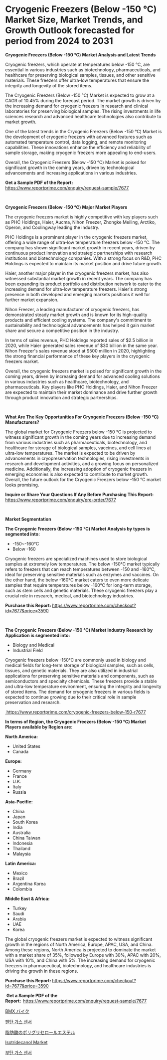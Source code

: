 <p><h1>Cryogenic Freezers (Below -150 ℃) Market Size, Market Trends, and Growth Outlook forecasted for period from 2024 to 2031</h1></p><p><strong>Cryogenic Freezers (Below -150 ℃) Market Analysis and Latest Trends</strong></p>
<p><p>Cryogenic freezers, which operate at temperatures below -150 ℃, are essential in various industries such as biotechnology, pharmaceuticals, and healthcare for preserving biological samples, tissues, and other sensitive materials. These freezers offer ultra-low temperatures that ensure the integrity and longevity of the stored items.</p><p>The Cryogenic Freezers (Below -150 ℃) Market is expected to grow at a CAGR of 10.45% during the forecast period. The market growth is driven by the increasing demand for cryogenic freezers in research and clinical laboratories for preserving biological samples. The rising investments in life sciences research and advanced healthcare technologies also contribute to market growth.</p><p>One of the latest trends in the Cryogenic Freezers (Below -150 ℃) Market is the development of cryogenic freezers with advanced features such as automated temperature control, data logging, and remote monitoring capabilities. These innovations enhance the efficiency and reliability of sample storage, making cryogenic freezers more appealing to end-users.</p><p>Overall, the Cryogenic Freezers (Below -150 ℃) Market is poised for significant growth in the coming years, driven by technological advancements and increasing applications in various industries.</p></p>
<p><strong>Get a Sample PDF of the Report:&nbsp;</strong> <a href="https://www.reportprime.com/enquiry/request-sample/7677">https://www.reportprime.com/enquiry/request-sample/7677</a></p>
<p>&nbsp;</p>
<p><strong>Cryogenic Freezers (Below -150 ℃) Major Market Players</strong></p>
<p><p>The cryogenic freezers market is highly competitive with key players such as PHC Holdings, Haier, Aucma, Nihon Freezer, Zhongke Meiling, Arctiko, Operon, and Coolingway leading the industry. </p><p>PHC Holdings is a prominent player in the cryogenic freezers market, offering a wide range of ultra-low temperature freezers below -150 ℃. The company has shown significant market growth in recent years, driven by continuous product innovation and strategic partnerships with research institutions and biotechnology companies. With a strong focus on R&D, PHC Holdings is expected to maintain its market position and drive future growth.</p><p>Haier, another major player in the cryogenic freezers market, has also witnessed substantial market growth in recent years. The company has been expanding its product portfolio and distribution network to cater to the increasing demand for ultra-low temperature freezers. Haier's strong presence in both developed and emerging markets positions it well for further market expansion.</p><p>Nihon Freezer, a leading manufacturer of cryogenic freezers, has demonstrated steady market growth and is known for its high-quality products and efficient cooling systems. The company's commitment to sustainability and technological advancements has helped it gain market share and secure a competitive position in the industry.</p><p>In terms of sales revenue, PHC Holdings reported sales of $2.5 billion in 2020, while Haier generated sales revenue of $30 billion in the same year. Nihon Freezer's sales revenue stood at $500 million in 2020, highlighting the strong financial performance of these key players in the cryogenic freezers market. </p><p>Overall, the cryogenic freezers market is poised for significant growth in the coming years, driven by increasing demand for advanced cooling solutions in various industries such as healthcare, biotechnology, and pharmaceuticals. Key players like PHC Holdings, Haier, and Nihon Freezer are expected to maintain their market dominance and drive further growth through product innovation and strategic partnerships.</p></p>
<p>&nbsp;</p>
<p><strong>What Are The Key Opportunities For Cryogenic Freezers (Below -150 ℃) Manufacturers?</strong></p>
<p><p>The global market for Cryogenic Freezers below -150 ℃ is projected to witness significant growth in the coming years due to increasing demand from various industries such as pharmaceuticals, biotechnology, and healthcare for storage of biological samples, vaccines, and cell lines at ultra-low temperatures. The market is expected to be driven by advancements in cryopreservation technologies, rising investments in research and development activities, and a growing focus on personalized medicine. Additionally, the increasing adoption of cryogenic freezers in emerging economies is also expected to contribute to market growth. Overall, the future outlook for the Cryogenic Freezers below -150 ℃ market looks promising.</p></p>
<p><strong>Inquire or Share Your Questions If Any Before Purchasing This Report:</strong> <a href="https://www.reportprime.com/enquiry/pre-order/7677">https://www.reportprime.com/enquiry/pre-order/7677</a></p>
<p>&nbsp;</p>
<p><strong>Market Segmentation</strong></p>
<p><strong>The Cryogenic Freezers (Below -150 ℃) Market Analysis by types is segmented into:</strong></p>
<p><ul><li>-150~-160℃</li><li>Below -160</li></ul></p>
<p><p>Cryogenic freezers are specialized machines used to store biological samples at extremely low temperatures. The below -150℃ market typically refers to freezers that can reach temperatures between -150 and -160℃, ideal for preserving sensitive materials such as enzymes and vaccines. On the other hand, the below -160℃ market caters to even more delicate samples that require temperatures below -160℃ for long-term storage, such as stem cells and genetic materials. These cryogenic freezers play a crucial role in research, medical, and biotechnology industries.</p></p>
<p><strong>Purchase this Report:&nbsp;</strong><a href="https://www.reportprime.com/checkout?id=7677&price=3590">https://www.reportprime.com/checkout?id=7677&price=3590</a></p>
<p>&nbsp;</p>
<p><strong>The Cryogenic Freezers (Below -150 ℃) Market Industry Research by Application is segmented into:</strong></p>
<p><ul><li>Biology and Medical</li><li>Industrial Field</li></ul></p>
<p><p>Cryogenic freezers below -150℃ are commonly used in biology and medical fields for long-term storage of biological samples, such as cells, tissues, and genetic materials. They are also utilized in industrial applications for preserving sensitive materials and components, such as semiconductors and specialty chemicals. These freezers provide a stable and ultra-low temperature environment, ensuring the integrity and longevity of stored items. The demand for cryogenic freezers in various fields is expected to continue growing due to their critical role in sample preservation and research.</p></p>
<p><a href="https://www.reportprime.com/cryogenic-freezers-below-150-r7677">&nbsp;https://www.reportprime.com/cryogenic-freezers-below-150-r7677</a></p>
<p><strong>In terms of Region, the Cryogenic Freezers (Below -150 ℃) Market Players available by Region are:</strong></p>
<p>
    <p> <strong> North America: </strong>
        <ul>
            <li>United States</li>
            <li>Canada</li>
        </ul>
        </p> 
    <p> <strong> Europe: </strong>
        <ul>
            <li>Germany</li>
            <li>France</li>
            <li>U.K.</li>
            <li>Italy</li>
            <li>Russia</li>
        </ul>
        </p> 
    <p> <strong> Asia-Pacific: </strong>
        <ul>
            <li>China</li>
            <li>Japan</li>
            <li>South Korea</li>
            <li>India</li>
            <li>Australia</li>
            <li>China Taiwan</li>
            <li>Indonesia</li>
            <li>Thailand</li>
            <li>Malaysia</li>
        </ul>
        </p> 
    <p> <strong> Latin America: </strong>
        <ul>
            <li>Mexico</li>
            <li>Brazil</li>
            <li>Argentina Korea</li>
            <li>Colombia</li>
        </ul>
        </p> 
    <p> <strong> Middle East & Africa: </strong>
        <ul>
            <li>Turkey</li>
            <li>Saudi</li>
            <li>Arabia</li>
            <li>UAE</li>
            <li>Korea</li>
        </ul>
    </p>
    </p>
<p><p>The global cryogenic freezers market is expected to witness significant growth in the regions of North America, Europe, APAC, USA, and China. Among these regions, North America is projected to dominate the market with a market share of 35%, followed by Europe with 30%, APAC with 20%, USA with 10%, and China with 5%. The increasing demand for cryogenic freezers in pharmaceutical, biotechnology, and healthcare industries is driving the growth in these regions.</p></p>
<p><strong>Purchase this Report: </strong><a href="https://www.reportprime.com/checkout?id=7677&price=3590">https://www.reportprime.com/checkout?id=7677&price=3590</a></p>
<p>&nbsp;<strong>Get a Sample PDF of the Report:&nbsp;&nbsp;</strong><a href="https://www.reportprime.com/enquiry/request-sample/7677">https://www.reportprime.com/enquiry/request-sample/7677</a></p>
<p><strong></strong></p>
<p><p><a href="https://github.com/adcxff01450218/Market-Research-Report-List-1/blob/main/364821026849.md">BMX バイク</a></p><p><a href="https://github.com/trmesnao7959541/Market-Research-Report-List-1/blob/main/394832726524.md">펜탄 가스 센서</a></p><p><a href="https://github.com/ReyesKohler20231/Market-Research-Report-List-1/blob/main/595840526850.md">脂肪酸のポリグリセロールエステル</a></p><p><a href="https://issuu.com/reportprime-2/docs/isotridecanol-market-size-2030.pptx">Isotridecanol Market</a></p><p><a href="https://github.com/vsn7qpua81q/Market-Research-Report-List-1/blob/main/911940826525.md">부탄 가스 센서</a></p></p>